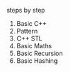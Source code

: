steps by step 
1. Basic C++
2. Pattern
3. C++ STL
4. Basic Maths
5. Basic Recursion
6. Basic Hashing

